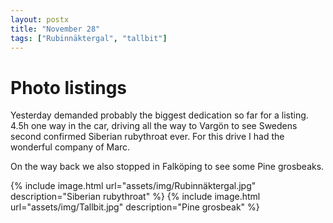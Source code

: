 ```yaml
---
layout: postx
title: "November 28"
tags: ["Rubinnäktergal", "tallbit"]
---
```

# Photo listings
Yesterday demanded probably the biggest dedication so far for a listing. 4.5h
one way in the car, driving all the way to Vargön to see Swedens second confirmed
Siberian rubythroat ever. For this drive I had the wonderful company of Marc.

On the way back we also stopped in Falköping to see some Pine grosbeaks.

{% include image.html url="assets/img/Rubinnäktergal.jpg" description="Siberian rubythroat" %}
{% include image.html url="assets/img/Tallbit.jpg" description="Pine grosbeak" %}
